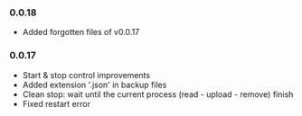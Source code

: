 ### 0.0.18
- Added forgotten files of v0.0.17

### 0.0.17
- Start & stop control improvements
- Added extension '.json' in backup files
- Clean stop: wait until the current process (read - upload - remove) finish
- Fixed restart error